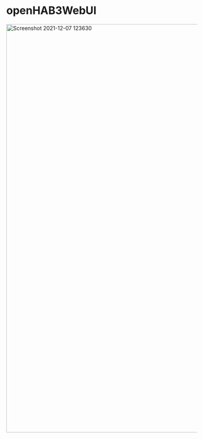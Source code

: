 # openHAB3WebUI
<img width="1076" alt="Screenshot 2021-12-07 123630" src="https://user-images.githubusercontent.com/73241309/145036548-1bef3653-e59c-413f-bbd8-bf48fde1dade.png">
